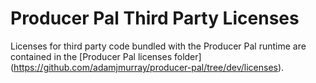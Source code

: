 # Producer Pal Third Party Licenses

Licenses for third party code bundled with the Producer Pal runtime are
contained in the [Producer Pal licenses folder]
(https://github.com/adamjmurray/producer-pal/tree/dev/licenses).
